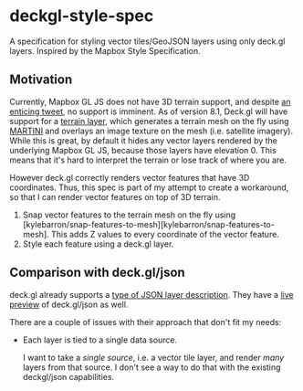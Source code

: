 # deckgl-style-spec

A specification for styling vector tiles/GeoJSON layers using only deck.gl
layers. Inspired by the Mapbox Style Specification.

## Motivation

Currently, Mapbox GL JS does not have 3D terrain support, and despite [an
enticing tweet][mapbox_3d_tweet], no support is imminent. As of version 8.1,
Deck.gl will have support for a [terrain layer][deckgl_terrain_layer], which
generates a terrain mesh on the fly using [MARTINI][martini] and overlays an
image texture on the mesh (i.e. satellite imagery). While this is great, by
default it hides any vector layers rendered by the underlying Mapbox GL JS,
because those layers have elevation 0. This means that it's hard to interpret
the terrain or lose track of where you are.

[mapbox_3d_tweet]: https://twitter.com/Mapbox/status/1222605626053783552
[deckgl_terrain_layer]: https://github.com/uber/deck.gl/blob/master/docs/layers/terrain-layer.md
[martini]: https://github.com/mapbox/martini

However deck.gl correctly renders vector features that have 3D coordinates.
Thus, this spec is part of my attempt to create a workaround, so that I can
render vector features on top of 3D terrain.

1. Snap vector features to the terrain mesh on the fly using [kylebarron/snap-features-to-mesh][kylebarron/snap-features-to-mesh]. This adds Z values to every coordinate of the vector feature.
2. Style each feature using a deck.gl layer.

## Comparison with deck.gl/json

deck.gl already supports a [type of JSON layer description][deck.gl/json]. They
have a [live preview][deckgl/json_preview] of deck.gl/json as well.

[deck.gl/json]: https://deck.gl/#/documentation/submodule-api-reference/deckgl-json/overview
[deckgl/json_preview]: https://deck.gl/playground/

There are a couple of issues with their approach that don't fit my needs:

- Each layer is tied to a single data source.

    I want to take a _single source_, i.e. a vector tile layer, and render
    _many_ layers from that source. I don't see a way to do that with the
    existing deckgl/json capabilities.
